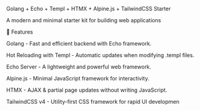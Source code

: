 Golang + Echo + Templ + HTMX + Alpine.js + TailwindCSS Starter

A modern and minimal starter kit for building web applications

🚀 Features

Golang - Fast and efficient backend with Echo framework.

Hot Reloading with Templ - Automatic updates when modifying .templ files.

Echo Server - A lightweight and powerful web framework.

Alpine.js - Minimal JavaScript framework for interactivity.

HTMX - AJAX & partial page updates without writing JavaScript.

TailwindCSS v4 - Utility-first CSS framework for rapid UI developmen
